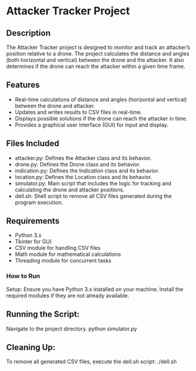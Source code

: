 # Attacker Tracker Project
## Description
The Attacker Tracker project is designed to monitor and track an attacker’s position relative to a drone. The project calculates the distance and angles (both horizontal and vertical) between the drone and the attacker. It also determines if the drone can reach the attacker within a given time frame.

## Features
* Real-time calculations of distance and angles (horizontal and vertical) between the drone and attacker.
* Updates and writes results to CSV files in real-time.
* Displays possible solutions if the drone can reach the attacker in time.
* Provides a graphical user interface (GUI) for input and display.
## Files Included
* attacker.py: Defines the Attacker class and its behavior.
* drone.py: Defines the Drone class and its behavior.
* indication.py: Defines the Indication class and its behavior.
* location.py: Defines the Location class and its behavior.
* simulator.py: Main script that includes the logic for tracking and calculating the drone and attacker positions.
* dell.sh: Shell script to remove all CSV files generated during the program execution.

## Requirements
- Python 3.x
- Tkinter for GUI
- CSV module for handling CSV files
- Math module for mathematical calculations
- Threading module for concurrent tasks
### How to Run
Setup: Ensure you have Python 3.x installed on your machine. Install the required modules if they are not already available.

## Running the Script:

Navigate to the project directory.
python simulator.py

## Cleaning Up:
To remove all generated CSV files, execute the dell.sh script:
./dell.sh
